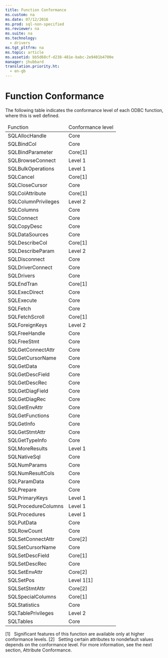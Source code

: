 ```yaml
---
title: Function Conformance
ms.custom: na
ms.date: 07/12/2016
ms.prod: sql-non-specified
ms.reviewer: na
ms.suite: na
ms.technology: 
  - drivers
ms.tgt_pltfrm: na
ms.topic: article
ms.assetid: bb5d68cf-d238-481e-babc-2e9401b4700e
manager: jhubbard
translation.priority.ht: 
  - en-gb
---
```

# Function Conformance
<?xml version="1.0" encoding="utf-8"?>
<developerConceptualDocument xmlns="http://ddue.schemas.microsoft.com/authoring/2003/5" xmlns:xlink="http://www.w3.org/1999/xlink" xmlns:xsi="http://www.w3.org/2001/XMLSchema-instance" xsi:schemaLocation="http://ddue.schemas.microsoft.com/authoring/2003/5 http://dduestorage.blob.core.windows.net/ddueschema/developer.xsd">
  <introduction>
    <para>The following table indicates the conformance level of each ODBC function, where this is well defined.</para>
    <table xmlns:caps="http://schemas.microsoft.com/build/caps/2013/11">
      <thead>
        <tr>
          <TD>
            <para>Function</para>
          </TD>
          <TD>
            <para>Conformance level</para>
          </TD>
        </tr>
      </thead>
      <tbody>
        <tr>
          <TD>
            <para>               <legacyBold>SQLAllocHandle</legacyBold>             </para>
          </TD>
          <TD>
            <para>Core</para>
          </TD>
        </tr>
        <tr>
          <TD>
            <para>               <legacyBold>SQLBindCol</legacyBold>             </para>
          </TD>
          <TD>
            <para>Core</para>
          </TD>
        </tr>
        <tr>
          <TD>
            <para>               <legacyBold>SQLBindParameter</legacyBold>             </para>
          </TD>
          <TD>
            <para>Core[1]</para>
          </TD>
        </tr>
        <tr>
          <TD>
            <para>               <legacyBold>SQLBrowseConnect</legacyBold>             </para>
          </TD>
          <TD>
            <para>Level 1</para>
          </TD>
        </tr>
        <tr>
          <TD>
            <para>               <legacyBold>SQLBulkOperations</legacyBold>             </para>
          </TD>
          <TD>
            <para>Level 1</para>
          </TD>
        </tr>
        <tr>
          <TD>
            <para>               <legacyBold>SQLCancel</legacyBold>             </para>
          </TD>
          <TD>
            <para>Core[1]</para>
          </TD>
        </tr>
        <tr>
          <TD>
            <para>               <legacyBold>SQLCloseCursor</legacyBold>             </para>
          </TD>
          <TD>
            <para>Core</para>
          </TD>
        </tr>
        <tr>
          <TD>
            <para>               <legacyBold>SQLColAttribute</legacyBold>             </para>
          </TD>
          <TD>
            <para>Core[1]</para>
          </TD>
        </tr>
        <tr>
          <TD>
            <para>               <legacyBold>SQLColumnPrivileges</legacyBold>             </para>
          </TD>
          <TD>
            <para>Level 2</para>
          </TD>
        </tr>
        <tr>
          <TD>
            <para>               <legacyBold>SQLColumns</legacyBold>             </para>
          </TD>
          <TD>
            <para>Core</para>
          </TD>
        </tr>
        <tr>
          <TD>
            <para>               <legacyBold>SQLConnect</legacyBold>             </para>
          </TD>
          <TD>
            <para>Core</para>
          </TD>
        </tr>
        <tr>
          <TD>
            <para>               <legacyBold>SQLCopyDesc</legacyBold>             </para>
          </TD>
          <TD>
            <para>Core</para>
          </TD>
        </tr>
        <tr>
          <TD>
            <para>               <legacyBold>SQLDataSources</legacyBold>             </para>
          </TD>
          <TD>
            <para>Core</para>
          </TD>
        </tr>
        <tr>
          <TD>
            <para>               <legacyBold>SQLDescribeCol</legacyBold>             </para>
          </TD>
          <TD>
            <para>Core[1]</para>
          </TD>
        </tr>
        <tr>
          <TD>
            <para>               <legacyBold>SQLDescribeParam</legacyBold>             </para>
          </TD>
          <TD>
            <para>Level 2</para>
          </TD>
        </tr>
        <tr>
          <TD>
            <para>               <legacyBold>SQLDisconnect</legacyBold>             </para>
          </TD>
          <TD>
            <para>Core</para>
          </TD>
        </tr>
        <tr>
          <TD>
            <para>               <legacyBold>SQLDriverConnect</legacyBold>             </para>
          </TD>
          <TD>
            <para>Core</para>
          </TD>
        </tr>
        <tr>
          <TD>
            <para>               <legacyBold>SQLDrivers</legacyBold>             </para>
          </TD>
          <TD>
            <para>Core</para>
          </TD>
        </tr>
        <tr>
          <TD>
            <para>               <legacyBold>SQLEndTran</legacyBold>             </para>
          </TD>
          <TD>
            <para>Core[1]</para>
          </TD>
        </tr>
        <tr>
          <TD>
            <para>               <legacyBold>SQLExecDirect</legacyBold>             </para>
          </TD>
          <TD>
            <para>Core</para>
          </TD>
        </tr>
        <tr>
          <TD>
            <para>               <legacyBold>SQLExecute</legacyBold>             </para>
          </TD>
          <TD>
            <para>Core</para>
          </TD>
        </tr>
        <tr>
          <TD>
            <para>               <legacyBold>SQLFetch</legacyBold>             </para>
          </TD>
          <TD>
            <para>Core</para>
          </TD>
        </tr>
        <tr>
          <TD>
            <para>               <legacyBold>SQLFetchScroll</legacyBold>             </para>
          </TD>
          <TD>
            <para>Core[1]</para>
          </TD>
        </tr>
        <tr>
          <TD>
            <para>               <legacyBold>SQLForeignKeys</legacyBold>             </para>
          </TD>
          <TD>
            <para>Level 2</para>
          </TD>
        </tr>
        <tr>
          <TD>
            <para>               <legacyBold>SQLFreeHandle</legacyBold>             </para>
          </TD>
          <TD>
            <para>Core</para>
          </TD>
        </tr>
        <tr>
          <TD>
            <para>               <legacyBold>SQLFreeStmt</legacyBold>             </para>
          </TD>
          <TD>
            <para>Core</para>
          </TD>
        </tr>
        <tr>
          <TD>
            <para>               <legacyBold>SQLGetConnectAttr</legacyBold>             </para>
          </TD>
          <TD>
            <para>Core</para>
          </TD>
        </tr>
        <tr>
          <TD>
            <para>               <legacyBold>SQLGetCursorName</legacyBold>             </para>
          </TD>
          <TD>
            <para>Core</para>
          </TD>
        </tr>
        <tr>
          <TD>
            <para>               <legacyBold>SQLGetData</legacyBold>             </para>
          </TD>
          <TD>
            <para>Core</para>
          </TD>
        </tr>
        <tr>
          <TD>
            <para>               <legacyBold>SQLGetDescField</legacyBold>             </para>
          </TD>
          <TD>
            <para>Core</para>
          </TD>
        </tr>
        <tr>
          <TD>
            <para>               <legacyBold>SQLGetDescRec</legacyBold>             </para>
          </TD>
          <TD>
            <para>Core</para>
          </TD>
        </tr>
        <tr>
          <TD>
            <para>               <legacyBold>SQLGetDiagField</legacyBold>             </para>
          </TD>
          <TD>
            <para>Core</para>
          </TD>
        </tr>
        <tr>
          <TD>
            <para>               <legacyBold>SQLGetDiagRec</legacyBold>             </para>
          </TD>
          <TD>
            <para>Core</para>
          </TD>
        </tr>
        <tr>
          <TD>
            <para>               <legacyBold>SQLGetEnvAttr</legacyBold>             </para>
          </TD>
          <TD>
            <para>Core</para>
          </TD>
        </tr>
        <tr>
          <TD>
            <para>               <legacyBold>SQLGetFunctions</legacyBold>             </para>
          </TD>
          <TD>
            <para>Core</para>
          </TD>
        </tr>
        <tr>
          <TD>
            <para>               <legacyBold>SQLGetInfo</legacyBold>             </para>
          </TD>
          <TD>
            <para>Core</para>
          </TD>
        </tr>
        <tr>
          <TD>
            <para>               <legacyBold>SQLGetStmtAttr</legacyBold>             </para>
          </TD>
          <TD>
            <para>Core</para>
          </TD>
        </tr>
        <tr>
          <TD>
            <para>               <legacyBold>SQLGetTypeInfo</legacyBold>             </para>
          </TD>
          <TD>
            <para>Core</para>
          </TD>
        </tr>
        <tr>
          <TD>
            <para>               <legacyBold>SQLMoreResults</legacyBold>             </para>
          </TD>
          <TD>
            <para>Level 1</para>
          </TD>
        </tr>
        <tr>
          <TD>
            <para>               <legacyBold>SQLNativeSql</legacyBold>             </para>
          </TD>
          <TD>
            <para>Core</para>
          </TD>
        </tr>
        <tr>
          <TD>
            <para>               <legacyBold>SQLNumParams</legacyBold>             </para>
          </TD>
          <TD>
            <para>Core</para>
          </TD>
        </tr>
        <tr>
          <TD>
            <para>               <legacyBold>SQLNumResultCols</legacyBold>             </para>
          </TD>
          <TD>
            <para>Core</para>
          </TD>
        </tr>
        <tr>
          <TD>
            <para>               <legacyBold>SQLParamData</legacyBold>             </para>
          </TD>
          <TD>
            <para>Core</para>
          </TD>
        </tr>
        <tr>
          <TD>
            <para>               <legacyBold>SQLPrepare</legacyBold>             </para>
          </TD>
          <TD>
            <para>Core</para>
          </TD>
        </tr>
        <tr>
          <TD>
            <para>               <legacyBold>SQLPrimaryKeys</legacyBold>             </para>
          </TD>
          <TD>
            <para>Level 1</para>
          </TD>
        </tr>
        <tr>
          <TD>
            <para>               <legacyBold>SQLProcedureColumns</legacyBold>             </para>
          </TD>
          <TD>
            <para>Level 1</para>
          </TD>
        </tr>
        <tr>
          <TD>
            <para>               <legacyBold>SQLProcedures</legacyBold>             </para>
          </TD>
          <TD>
            <para>Level 1</para>
          </TD>
        </tr>
        <tr>
          <TD>
            <para>               <legacyBold>SQLPutData</legacyBold>             </para>
          </TD>
          <TD>
            <para>Core</para>
          </TD>
        </tr>
        <tr>
          <TD>
            <para>               <legacyBold>SQLRowCount</legacyBold>             </para>
          </TD>
          <TD>
            <para>Core</para>
          </TD>
        </tr>
        <tr>
          <TD>
            <para>               <legacyBold>SQLSetConnectAttr</legacyBold>             </para>
          </TD>
          <TD>
            <para>Core[2]</para>
          </TD>
        </tr>
        <tr>
          <TD>
            <para>               <legacyBold>SQLSetCursorName</legacyBold>             </para>
          </TD>
          <TD>
            <para>Core</para>
          </TD>
        </tr>
        <tr>
          <TD>
            <para>               <legacyBold>SQLSetDescField</legacyBold>             </para>
          </TD>
          <TD>
            <para>Core[1]</para>
          </TD>
        </tr>
        <tr>
          <TD>
            <para>               <legacyBold>SQLSetDescRec</legacyBold>             </para>
          </TD>
          <TD>
            <para>Core</para>
          </TD>
        </tr>
        <tr>
          <TD>
            <para>               <legacyBold>SQLSetEnvAttr</legacyBold>             </para>
          </TD>
          <TD>
            <para>Core[2]</para>
          </TD>
        </tr>
        <tr>
          <TD>
            <para>               <legacyBold>SQLSetPos</legacyBold>             </para>
          </TD>
          <TD>
            <para>Level 1[1]</para>
          </TD>
        </tr>
        <tr>
          <TD>
            <para>               <legacyBold>SQLSetStmtAttr</legacyBold>             </para>
          </TD>
          <TD>
            <para>Core[2]</para>
          </TD>
        </tr>
        <tr>
          <TD>
            <para>               <legacyBold>SQLSpecialColumns</legacyBold>             </para>
          </TD>
          <TD>
            <para>Core[1]</para>
          </TD>
        </tr>
        <tr>
          <TD>
            <para>               <legacyBold>SQLStatistics</legacyBold>             </para>
          </TD>
          <TD>
            <para>Core</para>
          </TD>
        </tr>
        <tr>
          <TD>
            <para>               <legacyBold>SQLTablePrivileges</legacyBold>             </para>
          </TD>
          <TD>
            <para>Level 2</para>
          </TD>
        </tr>
        <tr>
          <TD>
            <para>               <legacyBold>SQLTables</legacyBold>             </para>
          </TD>
          <TD>
            <para>Core</para>
          </TD>
        </tr>
      </tbody>
    </table>
    <para>[1]   Significant features of this function are available only at higher conformance levels.</para>
    <para>[2]   Setting certain attributes to nondefault values depends on the conformance level. For more information, see the next section, <legacyLink xlink:href="34fea100-10f9-46d5-bc50-3aa867b70f24">Attribute Conformance</legacyLink>.</para>
  </introduction>
  <relatedTopics />
</developerConceptualDocument>